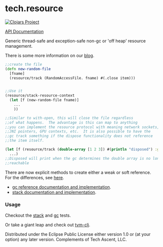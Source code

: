 # tech.resource

[![Clojars Project](https://img.shields.io/clojars/v/techascent/tech.resource.svg)](https://clojars.org/techascent/tech.resource)

[API Documentation](https://techascent.github.io/tech.resource/)


Generic thread-safe and exception-safe non-gc or 'off heap' resource management.


There is some more information on our [blog](http://techascent.com/blog/generalized-resource-management.html).



```clojure
;;create the file
(defn new-random-file
  [fname]
  (resource/track (RandomAccessFile. fname) #(.close item)))


;;Use it
(resource/stack-resource-context
  (let [f (new-random-file fname)]
    ...
    ))

;;Similar to with-open, this will close the file regardless
;;of what happens.  The advantage is this can map to anything
;;you can implement the resource protocol with meaning network sockets,
;;JNI pointers, GPU contexts, etc.  It is also possible to have the
;;gc track something if the dispose functionality does not reference
;;the item itself.

(let [f (resource/track (double-array [1 2 3]) #(println "disposed") :gc)]
  ...)
;;Disposed will print when the gc determines the double array is no longer
;;reachable
```


There are now explicit methods to create either a weak or soft reference.
For the differences, see 
[here](https://stackoverflow.com/questions/299659/whats-the-difference-between-softreference-and-weakreference-in-java).

* [gc reference documentation and implementation](https://github.com/techascent/tech.resource/blob/master/src/tech/resource/gc.clj).
* [stack documentation and implementation](https://github.com/techascent/tech.resource/blob/master/src/tech/resource/stack.clj).


### Usage


Checkout the [stack](test/tech/resource_test.clj) and 
[gc](test/tech/gc_resource_test.clj) tests.



Or take a giant leap and check out [tvm-clj](https://github.com/techascent/tvm-clj).




Distributed under the Eclipse Public License either version 1.0 or (at
your option) any later version.  Complements of Tech Ascent, LLC.
